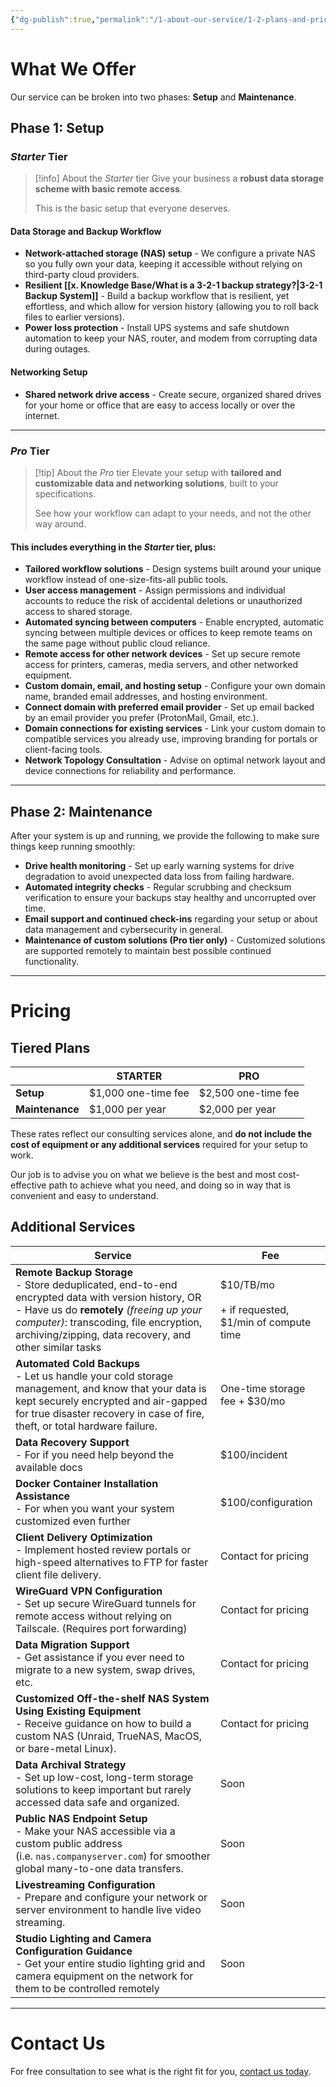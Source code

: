 ```yaml
---
{"dg-publish":true,"permalink":"/1-about-our-service/1-2-plans-and-pricing/"}
---
```


# What We Offer

Our service can be broken into two phases: **Setup** and **Maintenance**.
## Phase 1: Setup

### *Starter* Tier

> [!info] About the *Starter* tier
> Give your business a **robust data storage scheme with basic remote access**.
> 
> This is the basic setup that everyone deserves.

#### Data Storage and Backup Workflow

- **Network-attached storage (NAS) setup** - We configure a private NAS so you fully own your data, keeping it accessible without relying on third-party cloud providers.
- **Resilient [[x. Knowledge Base/What is a 3-2-1 backup strategy?\|3-2-1 Backup System]]** - Build a backup workflow that is resilient, yet effortless, and which allow for version history (allowing you to roll back files to earlier versions).
- **Power loss protection** - Install UPS systems and safe shutdown automation to keep your NAS, router, and modem from corrupting data during outages.

#### Networking Setup

- **Shared network drive access** - Create secure, organized shared drives for your home or office that are easy to access locally or over the internet.

---
### *Pro* Tier

> [!tip] About the *Pro* tier
> Elevate your setup with **tailored and customizable data and networking solutions**, built to your specifications.
> 
> See how your workflow can adapt to your needs, and not the other way around.

#### This includes everything in the *Starter* tier, plus:

- **Tailored workflow solutions** - Design systems built around your unique workflow instead of one-size-fits-all public tools.
- **User access management** - Assign permissions and individual accounts to reduce the risk of accidental deletions or unauthorized access to shared storage.
- **Automated syncing between computers** - Enable encrypted, automatic syncing between multiple devices or offices to keep remote teams on the same page without public cloud reliance.
- **Remote access for other network devices** - Set up secure remote access for printers, cameras, media servers, and other networked equipment.
- **Custom domain, email, and hosting setup** - Configure your own domain name, branded email addresses, and hosting environment.
- **Connect domain with preferred email provider** - Set up email backed by an email provider you prefer (ProtonMail, Gmail, etc.).
- **Domain connections for existing services** - Link your custom domain to compatible services you already use, improving branding for portals or client-facing tools.
- **Network Topology Consultation** - Advise on optimal network layout and device connections for reliability and performance.

---
## Phase 2: Maintenance

After your system is up and running, we provide the following to make sure things keep running smoothly:

- **Drive health monitoring** - Set up early warning systems for drive degradation to avoid unexpected data loss from failing hardware.
- **Automated integrity checks** - Regular scrubbing and checksum verification to ensure your backups stay healthy and uncorrupted over time.
- **Email support and continued check-ins** regarding your setup or about data management and cybersecurity in general.
- **Maintenance of custom solutions (Pro tier only)** - Customized solutions are supported remotely to maintain best possible continued functionality.

---
# Pricing

## Tiered Plans

|                 | **STARTER**         | **PRO**             |
| --------------- | ------------------- | ------------------- |
| **Setup**       | $1,000 one-time fee | $2,500 one-time fee |
| **Maintenance** | $1,000 per year     | $2,000 per year     |

These rates reflect our consulting services alone, and **do not include the cost of equipment or any additional services** required for your setup to work.

Our job is to advise you on what we believe is the best and most cost-effective path to achieve what you need, and doing so in way that is convenient and easy to understand.

## Additional Services

| Service                                                                                                                                                                                                                                                    | Fee                                                       |
| ---------------------------------------------------------------------------------------------------------------------------------------------------------------------------------------------------------------------------------------------------------- | --------------------------------------------------------- |
| **Remote Backup Storage**  <br>- Store deduplicated, end-to-end encrypted data with version history, OR<br>- Have us do **remotely** *(freeing up your computer)*: transcoding, file encryption, archiving/zipping, data recovery, and other similar tasks | $10/TB/mo<br>  <br>+ if requested, $1/min of compute time |
| **Automated Cold Backups**  <br>- Let us handle your cold storage management, and know that your data is kept securely encrypted and air-gapped for true disaster recovery in case of fire, theft, or total hardware failure.                              | One-time storage fee + $30/mo                             |
| **Data Recovery Support**  <br>- For if you need help beyond the available docs                                                                                                                                                                            | $100/incident                                             |
| **Docker Container Installation Assistance**<br>- For when you want your system customized even further                                                                                                                                                    | $100/configuration                                        |
| **Client Delivery Optimization**<br>- Implement hosted review portals or high-speed alternatives to FTP for faster client file delivery.                                                                                                                   | Contact for pricing                                       |
| **WireGuard VPN Configuration**<br>- Set up secure WireGuard tunnels for remote access without relying on Tailscale. (Requires port forwarding)                                                                                                            | Contact for pricing                                       |
| **Data Migration Support**<br>- Get assistance if you ever need to migrate to a new system, swap drives, etc.                                                                                                                                              | Contact for pricing                                       |
| **Customized Off-the-shelf NAS System Using Existing Equipment**<br>- Receive guidance on how to build a custom NAS (Unraid, TrueNAS, MacOS, or bare-metal Linux).                                                                                         | Contact for pricing                                       |
| **Data Archival Strategy**<br>- Set up low-cost, long-term storage solutions to keep important but rarely accessed data safe and organized.                                                                                                                | Soon                                                      |
| **Public NAS Endpoint Setup**<br>- Make your NAS accessible via a custom public address (i.e. `nas.companyserver.com`) for smoother global many-to-one data transfers.                                                                                     | Soon                                                      |
| **Livestreaming Configuration**<br>- Prepare and configure your network or server environment to handle live video streaming.                                                                                                                              | Soon                                                      |
| **Studio Lighting and Camera Configuration Guidance**<br>- Get your entire studio lighting grid and camera equipment on the network for them to be controlled remotely                                                                                     | Soon                                                      |

---
# Contact Us

For free consultation to see what is the right fit for you, [contact us today](mailto:contact@strayframes.com).